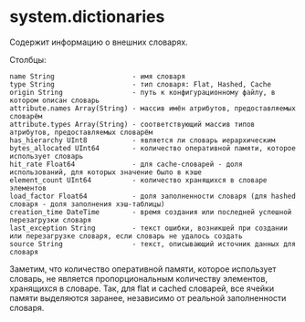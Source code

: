system.dictionaries
===================

Содержит информацию о внешних словарях.

Столбцы:

```text
name String                   - имя словаря
type String                   - тип словаря: Flat, Hashed, Cache
origin String                 - путь к конфигурационному файлу, в котором описан словарь
attribute.names Array(String) - массив имён атрибутов, предоставляемых словарём
attribute.types Array(String) - соответствующий массив типов атрибутов, предоставляемых словарём
has_hierarchy UInt8           - является ли словарь иерархическим
bytes_allocated UInt64        - количество оперативной памяти, которое использует словарь
hit_rate Float64              - для cache-словарей - доля использований, для которых значение было в кэше
element_count UInt64          - количество хранящихся в словаре элементов
load_factor Float64           - доля заполненности словаря (для hashed словаря - доля заполнения хэш-таблицы)
creation_time DateTime        - время создания или последней успешной перезагрузки словаря
last_exception String         - текст ошибки, возникшей при создании или перезагрузке словаря, если словарь не удалось создать
source String                 - текст, описывающий источник данных для словаря
```

Заметим, что количество оперативной памяти, которое использует словарь, не является пропорциональным количеству элементов, хранящихся в словаре. Так, для flat и cached словарей, все ячейки памяти выделяются заранее, независимо от реальной заполненности словаря.
